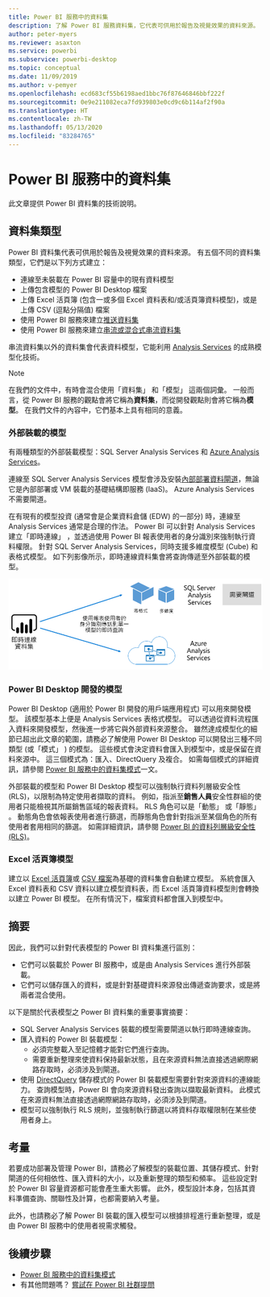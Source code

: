 ```yaml
---
title: Power BI 服務中的資料集
description: 了解 Power BI 服務資料集，它代表可供用於報告及視覺效果的資料來源。
author: peter-myers
ms.reviewer: asaxton
ms.service: powerbi
ms.subservice: powerbi-desktop
ms.topic: conceptual
ms.date: 11/09/2019
ms.author: v-pemyer
ms.openlocfilehash: ecd683cf55b6198aed1bbc76f87646846bbf222f
ms.sourcegitcommit: 0e9e211082eca7fd939803e0cd9c6b114af2f90a
ms.translationtype: HT
ms.contentlocale: zh-TW
ms.lasthandoff: 05/13/2020
ms.locfileid: "83284765"
---
```

# <a name="datasets-in-the-power-bi-service"></a>Power BI 服務中的資料集

此文章提供 Power BI 資料集的技術說明。

## <a name="dataset-types"></a>資料集類型

Power BI 資料集代表可供用於報告及視覺效果的資料來源。 有五個不同的資料集類型，它們是以下列方式建立：

- 連線至未裝載在 Power BI 容量中的現有資料模型
- 上傳包含模型的 Power BI Desktop 檔案
- 上傳 Excel 活頁簿 (包含一或多個 Excel 資料表和/或活頁簿資料模型)，或是上傳 CSV (逗點分隔值) 檔案
- 使用 Power BI 服務來建立[推送資料集](../developer/automation/walkthrough-push-data.md)
- 使用 Power BI 服務來建立[串流或混合式串流資料集](service-real-time-streaming.md)

串流資料集以外的資料集會代表資料模型，它能利用 [Analysis Services](/analysis-services/analysis-services-overview) 的成熟模型化技術。

> [!NOTE]
> 在我們的文件中，有時會混合使用「資料集」  和「模型」  這兩個詞彙。 一般而言，從 Power BI 服務的觀點會將它稱為**資料集**，而從開發觀點則會將它稱為**模型**。 在我們文件的內容中，它們基本上具有相同的意義。

### <a name="external-hosted-models"></a>外部裝載的模型

有兩種類型的外部裝載模型：SQL Server Analysis Services 和 [Azure Analysis Services](/azure/analysis-services/analysis-services-overview)。

連線至 SQL Server Analysis Services 模型會涉及安裝[內部部署資料閘道](service-gateway-onprem.md)，無論它是內部部署或 VM 裝載的基礎結構即服務 (IaaS)。 Azure Analysis Services 不需要閘道。

在有現有的模型投資 (通常會是企業資料倉儲 (EDW) 的一部分) 時，連線至 Analysis Services 通常是合理的作法。 Power BI 可以針對 Analysis Services 建立「即時連線」  ，並透過使用 Power BI 報表使用者的身分識別來強制執行資料權限。 針對 SQL Server Analysis Services，同時支援多維度模型 (Cube) 和表格式模型。 如下列影像所示，即時連線資料集會將查詢傳遞至外部裝載的模型。

![即時連線資料集將查詢傳遞至外部裝載的模型](media/service-datasets-understand/live-connection-dataset.png)

### <a name="power-bi-desktop-developed-models"></a>Power BI Desktop 開發的模型

Power BI Desktop (適用於 Power BI 開發的用戶端應用程式) 可以用來開發模型。 該模型基本上便是 Analysis Services 表格式模型。 可以透過從資料流程匯入資料來開發模型，然後進一步將它與外部資料來源整合。 雖然達成模型化的細節已超出此文章的範圍，請務必了解使用 Power BI Desktop 可以開發出三種不同類型 (或「模式」  ) 的模型。 這些模式會決定資料會匯入到模型中，或是保留在資料來源中。 這三個模式為：匯入、DirectQuery 及複合。 如需每個模式的詳細資訊，請參閱 [Power BI 服務中的資料集模式](service-dataset-modes-understand.md)一文。

外部裝載的模型和 Power BI Desktop 模型可以強制執行資料列層級安全性 (RLS)，以限制為特定使用者擷取的資料。 例如，指派至**銷售人員**安全性群組的使用者只能檢視其所屬銷售區域的報表資料。 RLS 角色可以是「動態」  或「靜態」  。 動態角色會依報表使用者進行篩選，而靜態角色會針對指派至某個角色的所有使用者套用相同的篩選。 如需詳細資訊，請參閱 [Power BI 的資料列層級安全性 (RLS)](../admin/service-admin-rls.md)。

### <a name="excel-workbook-models"></a>Excel 活頁簿模型

建立以 [Excel 活頁簿](service-excel-workbook-files.md)或 [CSV 檔案](service-comma-separated-value-files.md)為基礎的資料集會自動建立模型。 系統會匯入 Excel 資料表和 CSV 資料以建立模型資料表，而 Excel 活頁簿資料模型則會轉換以建立 Power BI 模型。 在所有情況下，檔案資料都會匯入到模型中。

## <a name="summary"></a>摘要

因此，我們可以針對代表模型的 Power BI 資料集進行區別：

- 它們可以裝載於 Power BI 服務中，或是由 Analysis Services 進行外部裝載。
- 它們可以儲存匯入的資料，或是針對基礎資料來源發出傳遞查詢要求，或是將兩者混合使用。

以下是關於代表模型之 Power BI 資料集的重要事實摘要：

- SQL Server Analysis Services 裝載的模型需要閘道以執行即時連線查詢。
- 匯入資料的 Power BI 裝載模型：
  - 必須完整載入至記憶體才能對它們進行查詢。
  - 需要重新整理來使資料保持最新狀態，且在來源資料無法直接透過網際網路存取時，必須涉及到閘道。
- 使用 [DirectQuery](desktop-directquery-about.md) 儲存模式的 Power BI 裝載模型需要針對來源資料的連線能力。 查詢模型時，Power BI 會向來源資料發出查詢以擷取最新資料。 此模式在來源資料無法直接透過網際網路存取時，必須涉及到閘道。
- 模型可以強制執行 RLS 規則，並強制執行篩選以將資料存取權限制在某些使用者身上。

## <a name="considerations"></a>考量

若要成功部署及管理 Power BI，請務必了解模型的裝載位置、其儲存模式、針對閘道的任何相依性、匯入資料的大小，以及重新整理的類型和頻率。 這些設定對於 Power BI 容量資源都可能會產生重大影響。 此外，模型設計本身，包括其資料準備查詢、關聯性及計算，也都需要納入考量。

此外，也請務必了解 Power BI 裝載的匯入模型可以根據排程進行重新整理，或是由 Power BI 服務中的使用者視需求觸發。

## <a name="next-steps"></a>後續步驟

- [Power BI 服務中的資料集模式](service-dataset-modes-understand.md)
- 有其他問題嗎？ [嘗試在 Power BI 社群提問](https://community.powerbi.com/)
